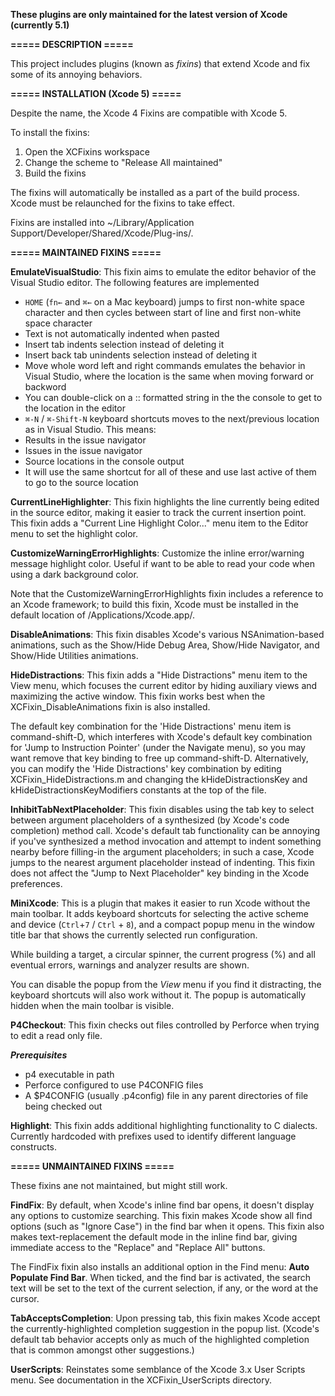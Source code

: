 __These plugins are only maintained for the latest version of Xcode (currently 5.1)__

__===== DESCRIPTION =====__

This project includes plugins (known as _fixins_) that extend Xcode
and fix some of its annoying behaviors.

__===== INSTALLATION (Xcode 5) =====__

Despite the name, the Xcode 4 Fixins are compatible with Xcode 5.

To install the fixins:

1. Open the XCFixins workspace
2. Change the scheme to "Release All maintained"
3. Build the fixins

The fixins will automatically be installed as a part of the build
process. Xcode must be relaunched for the fixins to take effect.

Fixins are installed into ~/Library/Application Support/Developer/Shared/Xcode/Plug-ins/.

__===== MAINTAINED FIXINS =====__

__EmulateVisualStudio__:
This fixin aims to emulate the editor behavior of the Visual Studio editor. The following features are implemented

+ `HOME` (`fn←` and `⌘←` on a Mac keyboard) jumps to first non-white space character and then cycles between start of line and first non-white space character
+ Text is not automatically indented when pasted
+ Insert tab indents selection instead of deleting it
+ Insert back tab unindents selection instead of deleting it
+ Move whole word left and right commands emulates the behavior in Visual Studio, where the location is the same when moving forward or backword
+ You can double-click on a <source>:<line>: formatted string in the the console to get to the location in the editor
+ `⌘-N` / `⌘-Shift-N` keyboard shortcuts moves to the next/previous location as in Visual Studio. This means:
 + Results in the issue navigator
 + Issues in the issue navigator
 + Source locations in the console output
 + It will use the same shortcut for all of these and use last active of them to go to the source location

__CurrentLineHighlighter__: This fixin highlights the line currently
being edited in the source editor, making it easier to track the
current insertion point. This fixin adds a "Current Line Highlight
Color..." menu item to the Editor menu to set the highlight color.

__CustomizeWarningErrorHighlights__: Customize the inline
error/warning message highlight color. Useful if want to be able to
read your code when using a dark background color.

Note that the CustomizeWarningErrorHighlights fixin includes a
reference to an Xcode framework; to build this fixin, Xcode must be
installed in the default location of /Applications/Xcode.app/.

__DisableAnimations__: This fixin disables Xcode's various
NSAnimation-based animations, such as the Show/Hide Debug Area,
Show/Hide Navigator, and Show/Hide Utilities animations.

__HideDistractions__: This fixin adds a "Hide Distractions" menu item
to the View menu, which focuses the current editor by hiding auxiliary
views and maximizing the active window. This fixin works best when the
XCFixin_DisableAnimations fixin is also installed.

The default key combination for the 'Hide Distractions' menu item is
command-shift-D, which interferes with Xcode's default key combination
for 'Jump to Instruction Pointer' (under the Navigate menu), so you
may want remove that key binding to free up command-shift-D.
Alternatively, you can modify the 'Hide Distractions' key combination
by editing XCFixin_HideDistractions.m and changing the
kHideDistractionsKey and kHideDistractionsKeyModifiers constants at
the top of the file.

__InhibitTabNextPlaceholder__: This fixin disables using the tab key
to select between argument placeholders of a synthesized (by Xcode's
code completion) method call. Xcode's default tab functionality can be
annoying if you've synthesized a method invocation and attempt to
indent something nearby before filling-in the argument placeholders;
in such a case, Xcode jumps to the nearest argument placeholder
instead of indenting. This fixin does not affect the "Jump to Next
Placeholder" key binding in the Xcode preferences.


__MiniXcode__:
This is a plugin that makes it easier to run Xcode without the main toolbar. It adds keyboard shortcuts for selecting the active scheme and device (`Ctrl`+`7` / `Ctrl` + `8`), and a compact popup menu in the window title bar that shows the currently selected run configuration.

While building a target, a circular spinner, the current progress (%) and all eventual errors, warnings and analyzer results are shown. 

You can disable the popup from the _View_ menu if you find it distracting, the keyboard shortcuts will also work without it. The popup is automatically hidden when the main toolbar is visible.

__P4Checkout__:
This fixin checks out files controlled by Perforce when trying to edit a read only file.

***Prerequisites***

* p4 executable in path
* Perforce configured to use P4CONFIG files
* A $P4CONFIG (usually .p4config) file in any parent directories of file being checked out

__Highlight__:
This fixin adds additional highlighting functionality to C dialects. Currently hardcoded with prefixes used to identify different language constructs.

__===== UNMAINTAINED FIXINS =====__

These fixins ane not maintained, but might still work.

__FindFix__: By default, when Xcode's inline find bar opens, it
doesn't display any options to customize searching. This fixin makes
Xcode show all find options (such as "Ignore Case") in the find bar
when it opens. This fixin also makes text-replacement the default mode
in the inline find bar, giving immediate access to the "Replace" and
"Replace All" buttons.

The FindFix fixin also installs an additional option in the Find menu:
__Auto Populate Find Bar__. When ticked, and the find bar is
activated, the search text will be set to the text of the current
selection, if any, or the word at the cursor.

__TabAcceptsCompletion__: Upon pressing tab, this fixin makes Xcode
accept the currently-highlighted completion suggestion in the popup
list. (Xcode's default tab behavior accepts only as much of the
highlighted completion that is common amongst other suggestions.)

__UserScripts__: Reinstates some semblance of the Xcode 3.x User
Scripts menu. See documentation in the XCFixin_UserScripts directory.


